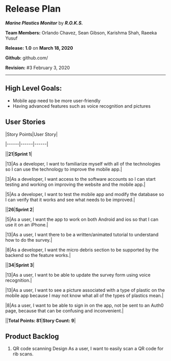 # Release Plan

***Marine Plastics Monitor*** by  ***R.O.K.S.***

**Team Members:** Orlando Chavez, Sean Gibson, Karishma Shah, Raeeka Yusuf

**Release:** **1.0** on **March 18, 2020**

**Github:** github.com/

**Revision:** #3 February 3, 2020

---

## High Level Goals:
* Mobile app need to be more user-friendly
* Having advanced features such as voice recognition and pictures

## User Stories
|Story Points|User Story|

|------|------|------|

||**21**|**Sprint 1**|

|13|As a developer, I want to familiarize myself with all of the technologies so I can use the technology to improve the mobile app.|

|3|As a developer, I want access to the software accounts so I can start testing and working on improving the website and the mobile app.|

|5|As a developer, I want to test the mobile app and modify the database so I can verify that it works and see what needs to be improved.|

||**26**|**Sprint 2**|

|5|As a user, I want the app to work on both Android and ios so that I can use it on an iPhone.|

|13|As a user, I want there to be a written/animated tutorial to understand how to do the survey.|

|8|As a developer, I want the micro debris section to be supported by the backend so the feature works.|

||**34**|**Sprint 3**|

|13|As a user, I want to be able to update the survey form using voice recognition.|

|13|As a user, I want to see a picture associated with a type of plastic on the mobile app because I may not know what all of the types of plastics mean.|

|8|As a user, I want to be able to sign in on the app, not be sent to an Auth0 page, because that can be confusing and inconvenient.|

||**Total Points: 81**|**Story Count: 9**|


## Product Backlog
1. QR code scanning Design 
As a user, I want to easily scan a QR code for rib scans.

